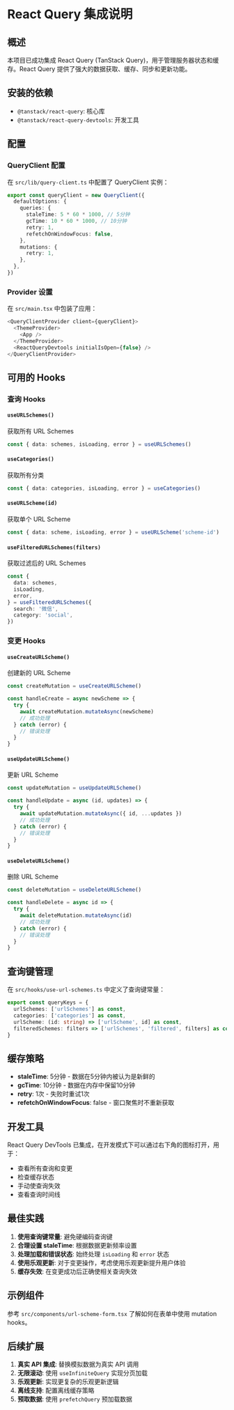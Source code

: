 # React Query 集成说明

## 概述

本项目已成功集成 React Query (TanStack Query)，用于管理服务器状态和缓存。React Query 提供了强大的数据获取、缓存、同步和更新功能。

## 安装的依赖

- `@tanstack/react-query`: 核心库
- `@tanstack/react-query-devtools`: 开发工具

## 配置

### QueryClient 配置

在 `src/lib/query-client.ts` 中配置了 QueryClient 实例：

```typescript
export const queryClient = new QueryClient({
  defaultOptions: {
    queries: {
      staleTime: 5 * 60 * 1000, // 5分钟
      gcTime: 10 * 60 * 1000, // 10分钟
      retry: 1,
      refetchOnWindowFocus: false,
    },
    mutations: {
      retry: 1,
    },
  },
})
```

### Provider 设置

在 `src/main.tsx` 中包装了应用：

```typescript
<QueryClientProvider client={queryClient}>
  <ThemeProvider>
    <App />
  </ThemeProvider>
  <ReactQueryDevtools initialIsOpen={false} />
</QueryClientProvider>
```

## 可用的 Hooks

### 查询 Hooks

#### `useURLSchemes()`

获取所有 URL Schemes

```typescript
const { data: schemes, isLoading, error } = useURLSchemes()
```

#### `useCategories()`

获取所有分类

```typescript
const { data: categories, isLoading, error } = useCategories()
```

#### `useURLScheme(id)`

获取单个 URL Scheme

```typescript
const { data: scheme, isLoading, error } = useURLScheme('scheme-id')
```

#### `useFilteredURLSchemes(filters)`

获取过滤后的 URL Schemes

```typescript
const {
  data: schemes,
  isLoading,
  error,
} = useFilteredURLSchemes({
  search: '微信',
  category: 'social',
})
```

### 变更 Hooks

#### `useCreateURLScheme()`

创建新的 URL Scheme

```typescript
const createMutation = useCreateURLScheme()

const handleCreate = async newScheme => {
  try {
    await createMutation.mutateAsync(newScheme)
    // 成功处理
  } catch (error) {
    // 错误处理
  }
}
```

#### `useUpdateURLScheme()`

更新 URL Scheme

```typescript
const updateMutation = useUpdateURLScheme()

const handleUpdate = async (id, updates) => {
  try {
    await updateMutation.mutateAsync({ id, ...updates })
    // 成功处理
  } catch (error) {
    // 错误处理
  }
}
```

#### `useDeleteURLScheme()`

删除 URL Scheme

```typescript
const deleteMutation = useDeleteURLScheme()

const handleDelete = async id => {
  try {
    await deleteMutation.mutateAsync(id)
    // 成功处理
  } catch (error) {
    // 错误处理
  }
}
```

## 查询键管理

在 `src/hooks/use-url-schemes.ts` 中定义了查询键常量：

```typescript
export const queryKeys = {
  urlSchemes: ['urlSchemes'] as const,
  categories: ['categories'] as const,
  urlScheme: (id: string) => ['urlScheme', id] as const,
  filteredSchemes: filters => ['urlSchemes', 'filtered', filters] as const,
}
```

## 缓存策略

- **staleTime**: 5分钟 - 数据在5分钟内被认为是新鲜的
- **gcTime**: 10分钟 - 数据在内存中保留10分钟
- **retry**: 1次 - 失败时重试1次
- **refetchOnWindowFocus**: false - 窗口聚焦时不重新获取

## 开发工具

React Query DevTools 已集成，在开发模式下可以通过右下角的图标打开，用于：

- 查看所有查询和变更
- 检查缓存状态
- 手动使查询失效
- 查看查询时间线

## 最佳实践

1. **使用查询键常量**: 避免硬编码查询键
2. **合理设置 staleTime**: 根据数据更新频率设置
3. **处理加载和错误状态**: 始终处理 `isLoading` 和 `error` 状态
4. **使用乐观更新**: 对于变更操作，考虑使用乐观更新提升用户体验
5. **缓存失效**: 在变更成功后正确使相关查询失效

## 示例组件

参考 `src/components/url-scheme-form.tsx` 了解如何在表单中使用 mutation hooks。

## 后续扩展

1. **真实 API 集成**: 替换模拟数据为真实 API 调用
2. **无限滚动**: 使用 `useInfiniteQuery` 实现分页加载
3. **乐观更新**: 实现更复杂的乐观更新逻辑
4. **离线支持**: 配置离线缓存策略
5. **预取数据**: 使用 `prefetchQuery` 预加载数据
